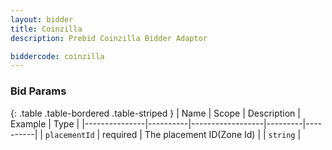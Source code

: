 ```yaml
---
layout: bidder
title: Coinzilla
description: Prebid Coinzilla Bidder Adaptor

biddercode: coinzilla
---
```



### Bid Params

{: .table .table-bordered .table-striped }
| Name          | Scope    | Description      | Example | Type     |
|---------------|----------|------------------|---------|----------|
| `placementId` | required | The placement ID(Zone Id) |         | `string` |
